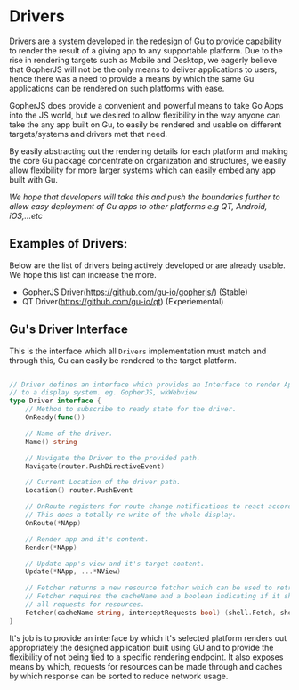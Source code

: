 Drivers
=======

Drivers are a system developed in the redesign of Gu to provide capability to render the result of a giving app to any supportable platform. Due to the rise in rendering targets such as Mobile and Desktop, we eagerly believe that GopherJS will not be the only means to deliver applications to users, hence there was a need to provide a means by which the same Gu applications can be rendered on such platforms with ease.

GopherJS does provide a convenient and powerful means to take Go Apps into the JS world, but we desired to allow flexibility in the way anyone can take the any app built on Gu, to easily be rendered and usable on different targets/systems and drivers met that need.

By easily abstracting out the rendering details for each platform and making the core Gu package concentrate on organization and structures, we easily allow flexibility for more larger systems which can easily embed any app built with Gu.

*We hope that developers will take this and push the boundaries further to allow easy deployment of Gu apps to other platforms e.g QT, Android, iOS,...etc*

Examples of Drivers:
--------------------

Below are the list of drivers being actively developed or are already usable. We hope this list can increase the more.

-	GopherJS Driver(https://github.com/gu-io/gopherjs/) (Stable)
-	QT Driver(https://github.com/gu-io/qt) (Experiemental)

Gu's Driver Interface
---------------------

This is the interface which all `Drivers` implementation must match and through this, Gu can easily be rendered to the target platform.

```go

// Driver defines an interface which provides an Interface to render Apps and views
// to a display system. eg. GopherJS, wkWebview.
type Driver interface {
	// Method to subscribe to ready state for the driver.
	OnReady(func())

	// Name of the driver.
	Name() string

	// Navigate the Driver to the provided path.
	Navigate(router.PushDirectiveEvent)

	// Current Location of the driver path.
	Location() router.PushEvent

	// OnRoute registers for route change notifications to react accordingly.
	// This does a totally re-write of the whole display.
	OnRoute(*NApp)

	// Render app and it's content.
	Render(*NApp)

	// Update app's view and it's target content.
	Update(*NApp, ...*NView)

	// Fetcher returns a new resource fetcher which can be used to retrieve Resources.
	// Fetcher requires the cacheName and a boolean indicating if it should intercept
	// all requests for resources.
	Fetcher(cacheName string, interceptRequests bool) (shell.Fetch, shell.Cache)
}

```

It's job is to provide an interface by which it's selected platform renders out appropriately the designed application built using GU and to provide the flexibility of not being tied to a specific rendering endpoint. It also exposes means by which, requests for resources can be made through and caches by which response can be sorted to reduce network usage.
